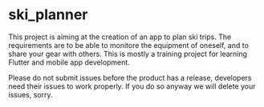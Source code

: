 # ski_planner
This project is aiming at the creation of an app to plan ski trips. The requirements are to be able to monitore the equipment of oneself, and to share your gear with others. This is mostly a training project for learning Flutter and mobile app development. 

Please do not submit issues before the product has a release, developers need their issues to work properly. If you do so anyway we will delete your issues, sorry.

